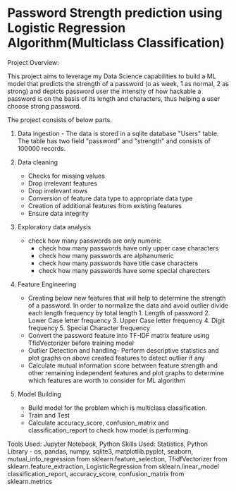 # Password Strength prediction using Logistic Regression Algorithm(Multiclass Classification)

Project Overview:

This project aims to leverage my Data Science capabilities to build a ML model that predicts the strength of a password (o as week, 1 as normal, 2 as strong) and depicts password user the intensity of how hackable a password is on the basis of its length and characters, thus helping a user choose strong password.


The project consists of below parts.

1) Data ingestion - The data is stored in a sqlite database "Users" table. The table has two field "password" and "strength" and consists of 100000 records.
 
2) Data cleaning 
	- Checks for missing values
	- Drop irrelevant features
	- Drop irrelevant rows
	- Conversion of feature data type to appropriate data type
	- Creation of additional features from existing features
	- Ensure data integrity
3) Exploratory data analysis
	- check how many passwords are only numeric
        - check how many passwords have only upper case characters
        - check how many passwords are alphanumeric
        - check how many passwords have title case characters
        - check how many passwords have some special charecters
4) Feature Engineering
	
	- Creating below new features that will help to determine the strength of a password. In order to normalize the data and avoid outlier divide each length frequency by total length
	      1. Length of password
       	      2. Lower Case letter frequency
              3. Upper Case letter frequency
              4. Digit frequency
              5. Special Character frequency
	- Convert the password feature into TF-IDF matrix feature using TfidVectorizer before training model
 	- Outlier Detection and handling- Perform descriptive statistics and plot graphs on above created features to detect outlier if any
	- Calculate mutual information score between feature strength and other remaining independent features and plot graphs to determine which features are worth to consider for ML algorithm

5) Model Building
	- Build model for the problem which is multiclass classification.  
	- Train and Test
	- Calculate accuracy_score, confusion_matrix and classification_report to check how model is performing.


Tools Used: Jupyter Notebook, Python
Skills Used: 
	Statistics,
	Python Library -  os, pandas, numpy, sqlite3, matplotlib.pyplot, 
			seaborn, 
			mutual_info_regression from sklearn.feature_selection, 
			TfidfVectorizer from sklearn.feature_extraction, 
			LogisticRegression from sklearn.linear_model
			classification_report, accuracy_score, confusion_matrix  from sklearn.metrics 